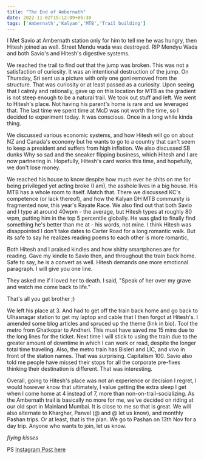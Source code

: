 ```yaml
---
title: "The End of Ambernath"
date: 2022-11-02T15:12:09+05:30
tags: ['Ambernath','Kalyan','MTB','Trail building']
---
```

I Met Savio at Ambernath station only for him to tell me he was hungry, then Hitesh joined as well. Street Mendu wada was destroyed. RIP Mendyu Wada and both Savio's and Hitesh's digestive systems.

We reached the trail to find out that the jump was broken. This was not a satisfaction of curiosity. It was an intentional destruction of the jump. On Thursday, Sri sent us a picture with only one goni removed from the structure. That was curiosity or at least passed as a curiosity. Upon seeing that I calmly and rationally, gave up on this location for MTB as the gradient is not steep enough to be a natural trail. We took out stuff and left. We went to Hitesh's place. Not having his parent's home is rare and we leveraged that. The last time we spent time at McD was not worth the time, so I decided to experiment today. It was conscious. Once in a long while kinda thing.

We discussed various economic systems, and how Hitesh will go on about NZ and Canada's economy but he wants to go to a country that can't seem to keep a president and suffers from high inflation. We also discussed SB dunks Why so sad and the sneaker flipping business, which Hitesh and I are now partnering in. Hopefully, Hitesh's card works this time, and hopefully, we don't lose money.

We reached his house to know despite how much ever he shits on me for being privileged yet acting broke (I am), the asshole lives in a big house. His MTB has a whole room to itself. Match that. There we discussed KC's competence (or lack thereof), and how the Kalyan DH MTB community is fragmented now, this year's Rayate Race. We also find out that both Savio and I type at around 40wpm - the average, but Hitesh types at roughly 80 wpm, putting him in the top 5 percentile globally. He was glad to finally find something he's better than me at - his words, not mine. I think Hitesh was disappointed I don't take dates to Carter Road for a long romantic walk. But its safe to say he realizes reading poems to each other is more romantic,

Both Hitesh and I praised kindles and how shitty smartphones are for reading. Gave my kindle to Savio then, and throughout the train back home. Safe to say, he is a convert as well. Hitesh demands one more emotional paragraph. I will give you one line.

They asked me if I loved her to death. I said, "Speak of her over my grave and watch me come back to life."

That's all you get brother ;)

We left his place at 3. And had to get off the train back home and go back to Ulhasnagar station to get my laptop and cable that I then forgot at Hitesh's. I amended some blog articles and spruced up the theme (link in bio). Tool the metro from Ghatkopar to Andheri. This must have saved me 15 mins due to the long lines for the ticket. Next time I will stick to using the train due to the greater amount of downtime in which I can work or read, despite the longer total time traveling. Also, the metro train has Bisleri and LIC, and vivo in front of the station names. That was surprising. Capitalism 100. Savio also told me people have missed their stops for all the corporate pre-fixes thinking their destination is different. That was interesting.

Overall, going to Hitesh's place was not an experience or decision I regret, I would however know that ultimately, I value getting the extra sleep I get when I come home at 4 instead of 7, more than non-on-trail-socializing. As the Ambernath trail is basically no more for me, we've decided on riding at our old spot in Mainland Mumbai. It is close to me so that is great. We will also alternate to Kharghar, Panvel (@ and @ let us know), and monthly Pashan trips. Or at least, that is the plan. We go to Pashan on 13th Nov for a day trip. Anyone who wants to join, let us know.

*flying kisses*

PS [Instagram Post here](https://www.instagram.com/p/Ckc23hKNw4D/)

